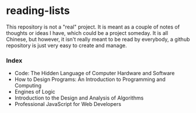 reading-lists
=============

This repository is not a "real" project. It is meant as a couple of notes of thoughts or ideas I have, which could be a project someday. It is all Chinese, but however, it isn't really meant to be read by everybody, a github repository is just very easy to create and manage. 

### Index

* Code: The Hidden Language of Computer Hardware and Software
* How to Design Programs: An Introduction to Programming and Computing
* Engines of Logic
* Introduction to the Design and Analysis of Algorithms
* Professional JavaScript for Web Developers

